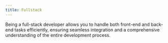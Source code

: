 ```yaml
---
title: Fullstack
---
```


Being a full-stack developer allows you to handle both front-end and back-end tasks efficiently, ensuring seamless integration and a comprehensive understanding of the entire development process.
